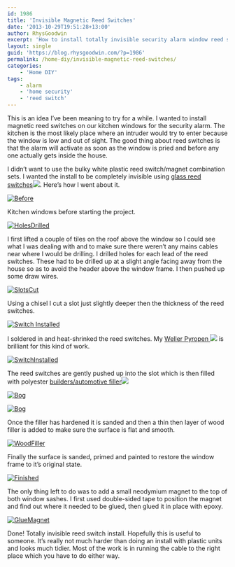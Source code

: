 ```yaml
---
id: 1986
title: 'Invisible Magnetic Reed Switches'
date: '2013-10-29T19:51:28+13:00'
author: RhysGoodwin
excerpt: 'How to install totally invisible security alarm window reed switches in wooden joinery'
layout: single
guid: 'https://blog.rhysgoodwin.com/?p=1986'
permalink: /home-diy/invisible-magnetic-reed-switches/
categories:
    - 'Home DIY'
tags:
    - alarm
    - 'home security'
    - 'reed switch'
---
```


This is an idea I’ve been meaning to try for a while. I wanted to install magnetic reed switches on our kitchen windows for the security alarm. The kitchen is the most likely place where an intruder would try to enter because the window is low and out of sight. The good thing about reed switches is that the alarm will activate as soon as the window is pried and before any one actually gets inside the house.

I didn’t want to use the bulky white plastic reed switch/magnet combination sets. I wanted the install to be completely invisible using [glass reed switches](http://www.amazon.com/gp/product/B008DTJORK/ref=as_li_qf_sp_asin_tl?ie=UTF8&camp=1789&creative=9325&creativeASIN=B008DTJORK&linkCode=as2&tag=blogrhysgoodw-20)![](https://ir-na.amazon-adsystem.com/e/ir?t=blogrhysgoodw-20&l=as2&o=1&a=B008DTJORK). Here’s how I went about it.

[![](/content/uploads/2013/10/01-Before.jpg "Before")](/content/uploads/2013/10/01-Before.jpg)

Kitchen windows before starting the project.

[![](/content/uploads/2013/10/02-HolesDrilled.jpg "HolesDrilled")](/content/uploads/2013/10/02-HolesDrilled.jpg)

I first lifted a couple of tiles on the roof above the window so I could see what I was dealing with and to make sure there weren’t any mains cables near where I would be drilling. I drilled holes for each lead of the reed switches. These had to be drilled up at a slight angle facing away from the house so as to avoid the header above the window frame. I then pushed up some draw wires.

[![](/content/uploads/2013/10/03-SlotsCut.jpg "SlotsCut")](/content/uploads/2013/10/03-SlotsCut.jpg)

Using a chisel I cut a slot just slightly deeper then the thickness of the reed switches.

[![](/content/uploads/2013/10/04-SwitchInstalled1.jpg "Switch Installed")](/content/uploads/2013/10/04-SwitchInstalled1.jpg)

I soldered in and heat-shrinked the reed switches. My [Weller Pyropen ](http://www.amazon.com/gp/product/B000ICEMYU/ref=as_li_qf_sp_asin_tl?ie=UTF8&camp=1789&creative=9325&creativeASIN=B000ICEMYU&linkCode=as2&tag=blogrhysgoodw-20)![](https://ir-na.amazon-adsystem.com/e/ir?t=blogrhysgoodw-20&l=as2&o=1&a=B000ICEMYU) is brilliant for this kind of work.

[![](/content/uploads/2013/10/05-SwitchInstalled2.jpg "SwitchInstalled")](/content/uploads/2013/10/05-SwitchInstalled2.jpg)

The reed switches are gently pushed up into the slot which is then filled with polyester [builders/automotive filler](http://www.amazon.com/gp/product/B000BOHIYQ/ref=as_li_qf_sp_asin_tl?ie=UTF8&camp=1789&creative=9325&creativeASIN=B000BOHIYQ&linkCode=as2&tag=blogrhysgoodw-20)![](https://ir-na.amazon-adsystem.com/e/ir?t=blogrhysgoodw-20&l=as2&o=1&a=B000BOHIYQ)

[![](/content/uploads/2013/10/06-Bog1.jpg "Bog")](/content/uploads/2013/10/06-Bog1.jpg)

[![](/content/uploads/2013/10/07-Bog2.jpg "Bog")](/content/uploads/2013/10/07-Bog2.jpg)

Once the filler has hardened it is sanded and then a thin then layer of wood filler is added to make sure the surface is flat and smooth.

[![](/content/uploads/2013/10/08-WoodFiller.jpg "WoodFiller")](/content/uploads/2013/10/08-WoodFiller.jpg)

Finally the surface is sanded, primed and painted to restore the window frame to it’s original state.

[![](/content/uploads/2013/10/10-Finished.jpg "Finished")](/content/uploads/2013/10/10-Finished.jpg)

The only thing left to do was to add a small neodymium magnet to the top of both window sashes. I first used double-sided tape to position the magnet and find out where it needed to be glued, then glued it in place with epoxy.

[![](/content/uploads/2013/10/09-GlueMagnet.jpg "GlueMagnet")](/content/uploads/2013/10/09-GlueMagnet.jpg)

Done! Totally invisible reed switch install. Hopefully this is useful to someone. It’s really not much harder than doing an install with plastic units and looks much tidier. Most of the work is in running the cable to the right place which you have to do either way.